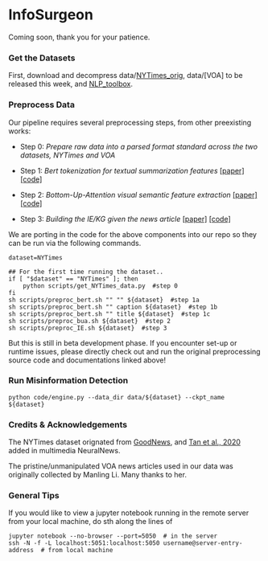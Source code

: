 # InfoSurgeon

Coming soon, thank you for your patience.

### Get the Datasets

First, download and decompress data/[NYTimes_orig](https://uofi.box.com/s/ib5fn1f1h0rbea1z05fwi98rs0481w9l), data/[VOA] to be released this week, and [NLP_toolbox](https://uofi.box.com/s/d0ywa0qhlwxtpmrn3n0ye5vd9o4bbj1y). 

### Preprocess Data 

Our pipeline requires several preprocessing steps, from other preexisting works:

* Step 0: _Prepare raw data into a parsed format standard across the two datasets, NYTimes and VOA_

* Step 1: _Bert tokenization for textual summarization features_ [[paper]](https://aclanthology.org/D19-1387.pdf) [[code]](https://github.com/nlpyang/PreSumm)

* Step 2: _Bottom-Up-Attention visual semantic feature extraction_ [[paper]](https://openaccess.thecvf.com/content_cvpr_2018/CameraReady/1163.pdf) [[code]](https://github.com/MILVLG/bottom-up-attention.pytorch)

* Step 3: _Building the IE/KG given the news article_ [[paper]](https://aclanthology.org/2020.acl-demos.11/) [[code]](https://github.com/GAIA-AIDA)

We are porting in the code for the above components into our repo so they can be run via the following commands.
```
dataset=NYTimes

## For the first time running the dataset..
if [ "$dataset" == "NYTimes" ]; then
    python scripts/get_NYTimes_data.py  #step 0
fi
sh scripts/preproc_bert.sh "" "" ${dataset}  #step 1a
sh scripts/preproc_bert.sh "" caption ${dataset}  #step 1b
sh scripts/preproc_bert.sh "" title ${dataset}  #step 1c
sh scripts/preproc_bua.sh ${dataset}  #step 2
sh scripts/preproc_IE.sh ${dataset}  #step 3
```

But this is still in beta development phase. If you encounter set-up or runtime issues, please directly check out and run the original preprocessing source code and documentations linked above!

### Run Misinformation Detection
```
python code/engine.py --data_dir data/${dataset} --ckpt_name ${dataset}
```

### Credits & Acknowledgements

The NYTimes dataset orignated from [GoodNews](https://openaccess.thecvf.com/content_CVPR_2019/papers/Biten_Good_News_Everyone_Context_Driven_Entity-Aware_Captioning_for_News_Images_CVPR_2019_paper.pdf), and [Tan et al., 2020](https://cs-people.bu.edu/rxtan/projects/didan/#:~:text=DIDAN%20is%20a%20multimodal%20model,and%20the%20image%20and%20caption) added in multimedia NeuralNews. 

The pristine/unmanipulated VOA news articles used in our data was originally collected by Manling Li. Many thanks to her.

### General Tips

If you would like to view a jupyter notebook running in the remote server from your local machine, do sth along the lines of 
```
jupyter notebook --no-browser --port=5050  # in the server
ssh -N -f -L localhost:5051:localhost:5050 username@server-entry-address  # from local machine
```

